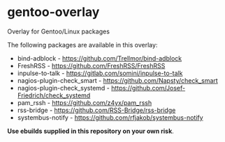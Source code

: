 gentoo-overlay
==============

Overlay for Gentoo/Linux packages

The following packages are available in this overlay:

* bind-adblock - https://github.com/Trellmor/bind-adblock
* FreshRSS - https://github.com/FreshRSS/FreshRSS
* inpulse-to-talk - https://gitlab.com/somini/inpulse-to-talk
* nagios-plugin-check_smart - https://github.com/Napsty/check_smart
* nagios-plugin-check_systemd - https://github.com/Josef-Friedrich/check_systemd
* pam_rssh - https://github.com/z4yx/pam_rssh
* rss-bridge - https://github.com/RSS-Bridge/rss-bridge
* systembus-notify - https://github.com/rfjakob/systembus-notify

**Use ebuilds supplied in this repository on your own risk**.
